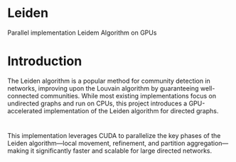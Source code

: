 # Leiden
Parallel implementation Leidem Algorithm on GPUs

# **Introduction**
The Leiden algorithm is a popular method for community detection in networks, improving upon the Louvain algorithm by guaranteeing well-connected communities. While most existing implementations focus on undirected graphs and run on CPUs, this project introduces a GPU-accelerated implementation of the Leiden algorithm for directed graphs.
#
This implementation leverages CUDA to parallelize the key phases of the Leiden algorithm—local movement, refinement, and partition aggregation—making it significantly faster and scalable for large directed networks.



